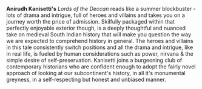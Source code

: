 __Anirudh Kanisetti's__ _Lords of the Deccan_ reads like a summer blockbuster - lots of drama and intrigue, full of heroes and villains and takes you on a journey worth the price of admission. Skilfully packaged within that perfectly enjoyable exterior though, is a deeply thoughtful and nuanced take on medieval South Indian history that will make you question the way we are expected to comprehend history in general. The heroes and villains in this tale consistently switch positions and all the drama and intrigue, like in real life, is fueled by human considerations such as power, nirvana & the simple desire of self-preservation. Kanisetti joins a burgeoning club of contemporary historians who are confident enough to adopt the fairly novel approach of looking at our subcontinent's history, in all it's monumental greyness, in a self-respecting but honest and unbiased manner.   

